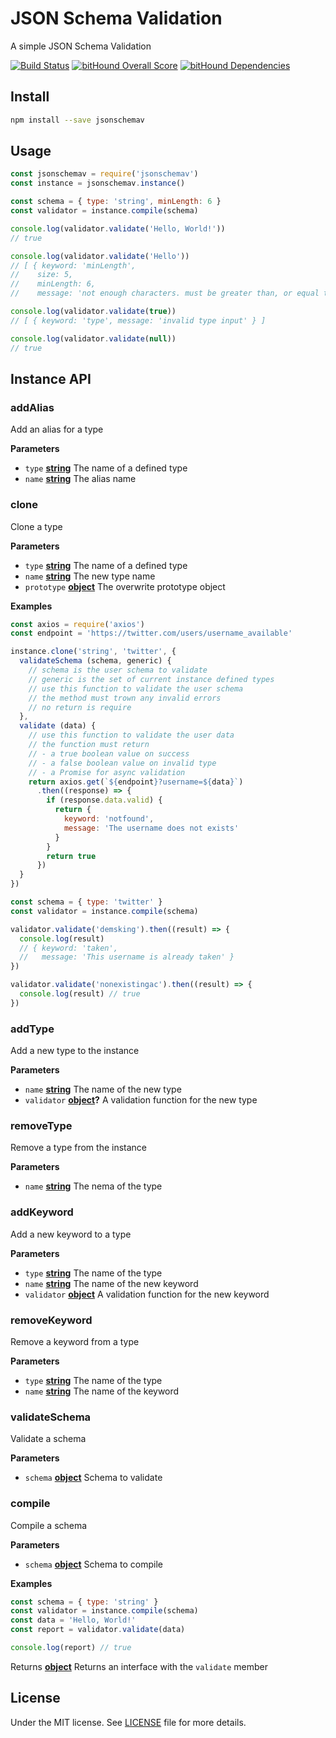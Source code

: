 # JSON Schema Validation

A simple JSON Schema Validation

[![Build Status](https://travis-ci.org/demsking/jsonschemav.svg?branch=master)](https://travis-ci.org/demsking/jsonschemav) [![bitHound Overall Score](https://www.bithound.io/github/demsking/jsonschemav/badges/score.svg)](https://www.bithound.io/github/demsking/jsonschemav) [![bitHound Dependencies](https://www.bithound.io/github/demsking/jsonschemav/badges/dependencies.svg)](https://www.bithound.io/github/demsking/jsonschemav/master/dependencies/npm)

## Install

```sh
npm install --save jsonschemav
```

## Usage

```javascript
const jsonschemav = require('jsonschemav')
const instance = jsonschemav.instance()

const schema = { type: 'string', minLength: 6 }
const validator = instance.compile(schema)

console.log(validator.validate('Hello, World!'))
// true

console.log(validator.validate('Hello'))
// [ { keyword: 'minLength',
//    size: 5,
//    minLength: 6,
//    message: 'not enough characters. must be greater than, or equal to, 6' } ]

console.log(validator.validate(true)) 
// [ { keyword: 'type', message: 'invalid type input' } ]

console.log(validator.validate(null))
// true
```

## Instance API

<!-- Generated by documentation.js. Update this documentation by updating the source code. -->

### addAlias

Add an alias for a type

**Parameters**

-   `type` **[string](https://developer.mozilla.org/en-US/docs/Web/JavaScript/Reference/Global_Objects/String)** The name of a defined type
-   `name` **[string](https://developer.mozilla.org/en-US/docs/Web/JavaScript/Reference/Global_Objects/String)** The alias name

### clone

Clone a type

**Parameters**

-   `type` **[string](https://developer.mozilla.org/en-US/docs/Web/JavaScript/Reference/Global_Objects/String)** The name of a defined type
-   `name` **[string](https://developer.mozilla.org/en-US/docs/Web/JavaScript/Reference/Global_Objects/String)** The new type name
-   `prototype` **[object](https://developer.mozilla.org/en-US/docs/Web/JavaScript/Reference/Global_Objects/Object)** The overwrite prototype object

**Examples**

```javascript
const axios = require('axios')
const endpoint = 'https://twitter.com/users/username_available'

instance.clone('string', 'twitter', {
  validateSchema (schema, generic) {
    // schema is the user schema to validate
    // generic is the set of current instance defined types
    // use this function to validate the user schema
    // the method must trown any invalid errors
    // no return is require
  },
  validate (data) {
    // use this function to validate the user data
    // the function must return
    // - a true boolean value on success
    // - a false boolean value on invalid type
    // - a Promise for async validation
    return axios.get(`${endpoint}?username=${data}`)
      .then((response) => {
        if (response.data.valid) {
          return {
            keyword: 'notfound',
            message: 'The username does not exists'
          }
        }
        return true
      })
  }
})

const schema = { type: 'twitter' }
const validator = instance.compile(schema)

validator.validate('demsking').then((result) => {
  console.log(result)
  // { keyword: 'taken',
  //   message: 'This username is already taken' }
})

validator.validate('nonexistingac').then((result) => {
  console.log(result) // true
})
```

### addType

Add a new type to the instance

**Parameters**

-   `name` **[string](https://developer.mozilla.org/en-US/docs/Web/JavaScript/Reference/Global_Objects/String)** The name of the new type
-   `validator` **[object](https://developer.mozilla.org/en-US/docs/Web/JavaScript/Reference/Global_Objects/Object)?** A validation function for the new type

### removeType

Remove a type from the instance

**Parameters**

-   `name` **[string](https://developer.mozilla.org/en-US/docs/Web/JavaScript/Reference/Global_Objects/String)** The nema of the type

### addKeyword

Add a new keyword to a type

**Parameters**

-   `type` **[string](https://developer.mozilla.org/en-US/docs/Web/JavaScript/Reference/Global_Objects/String)** The name of the type
-   `name` **[string](https://developer.mozilla.org/en-US/docs/Web/JavaScript/Reference/Global_Objects/String)** The name of the new keyword
-   `validator` **[object](https://developer.mozilla.org/en-US/docs/Web/JavaScript/Reference/Global_Objects/Object)** A validation function for the new keyword

### removeKeyword

Remove a keyword from a type

**Parameters**

-   `type` **[string](https://developer.mozilla.org/en-US/docs/Web/JavaScript/Reference/Global_Objects/String)** The name of the type
-   `name` **[string](https://developer.mozilla.org/en-US/docs/Web/JavaScript/Reference/Global_Objects/String)** The name of the keyword

### validateSchema

Validate a schema

**Parameters**

-   `schema` **[object](https://developer.mozilla.org/en-US/docs/Web/JavaScript/Reference/Global_Objects/Object)** Schema to validate

### compile

Compile a schema

**Parameters**

-   `schema` **[object](https://developer.mozilla.org/en-US/docs/Web/JavaScript/Reference/Global_Objects/Object)** Schema to compile

**Examples**

```javascript
const schema = { type: 'string' }
const validator = instance.compile(schema)
const data = 'Hello, World!'
const report = validator.validate(data)

console.log(report) // true
```

Returns **[object](https://developer.mozilla.org/en-US/docs/Web/JavaScript/Reference/Global_Objects/Object)** Returns an interface with the `validate` member

## License

Under the MIT license. See [LICENSE](https://github.com/demsking/jsonschemav/blob/master/LICENSE) file for more details.
